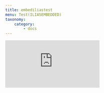 ```yaml
---
title: embediliastest
menu: Test(ILIASEMBEDDED)
taxonomy:
    category:
        - docs
---
```

<div class="embed-responsive embed-responsive-16by9">
<iframe class="embed-responsive-item" src="https://ilias.opengeoedu.de/ilias/goto.php?target=lm_118&client_id=opengeoedu" frameborder="0" webkitallowfullscreen mozallowfullscreen allowfullscreen></iframe>
</div>
